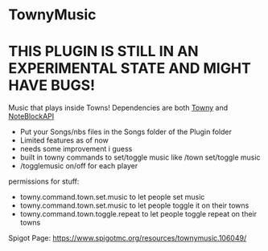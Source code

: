 # TownyMusic
# THIS PLUGIN IS STILL IN AN EXPERIMENTAL STATE AND MIGHT HAVE BUGS!
Music that plays inside Towns!
Dependencies are both [Towny](https://github.com/TownyAdvanced/Towny) and [NoteBlockAPI](https://www.spigotmc.org/resources/noteblockapi.19287/)
- Put your Songs/nbs files in the Songs folder of the Plugin folder
- Limited features as of now
- needs some improvement i guess
- built in towny commands to set/toggle music like /town set/toggle music
- /togglemusic on/off for each player

permissions for stuff:
- towny.command.town.set.music to let people set music
- towny.command.town.set.music to let people toggle it on their towns
- towny.command.town.toggle.repeat to let people toggle repeat on their towns

Spigot Page:
https://www.spigotmc.org/resources/townymusic.106049/
